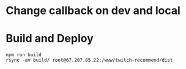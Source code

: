 
# Change callback on dev and local 


# Build and Deploy
```
npm run build
rsync -av build/ root@67.207.85.22:/www/twitch-recommend/dist
```
